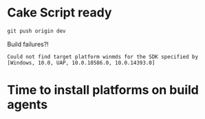 
# Cake Script ready

``` PowerShell
git push origin dev
```

Build failures?!

```
Could not find target platform winmds for the SDK specified by [Windows, 10.0, UAP, 10.0.10586.0, 10.0.14393.0]
```

# Time to install platforms on build agents